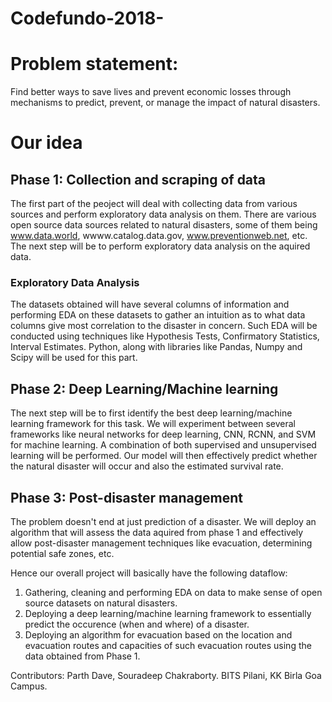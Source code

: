 # Codefundo-2018-

# Problem statement: 
Find better ways to save lives and prevent economic losses through mechanisms to predict, prevent, or manage the impact of natural disasters.

# Our idea

## Phase 1: Collection and scraping of data
 
  The first part of the peoject will deal with collecting data from various sources and perform exploratory data analysis on them.
  There are various open source data sources related to natural disasters, some of them being www.data.world, wwww.catalog.data.gov, www.preventionweb.net, etc.
  The next step will be to perform exploratory data analysis on the aquired data.
  
  ### Exploratory Data Analysis
  
  The datasets obtained will have several columns of information and performing EDA on these datasets to gather an intuition as to what data columns give most correlation to the disaster in concern.
  Such EDA will be conducted using techniques like Hypothesis Tests, Confirmatory Statistics, Interval Estimates.
  Python, along with libraries like Pandas, Numpy and Scipy will be used for this part.
  
## Phase 2: Deep Learning/Machine learning

  The next step will be to first identify the best deep learning/machine learning framework for this task. We will experiment between several frameworks like neural networks for deep learning, CNN, RCNN, and SVM for machine learning. A combination of both supervised and unsupervised learning will be performed.
  Our model will then effectively predict whether the natural disaster will occur and also the estimated survival rate.
  
## Phase 3: Post-disaster management

   The problem doesn't end at just prediction of a disaster. 
   We will deploy an algorithm that will assess the data aquired from phase 1 and effectively allow post-disaster management techniques like evacuation, determining potential safe zones, etc.
   
Hence our overall project will basically have the following dataflow:
  1. Gathering, cleaning and performing EDA on data to make sense of open source datasets on natural disasters.
  2. Deploying a deep learning/machine learning framework to essentially predict the occurence (when and where) of a disaster.
  3. Deploying an algorithm for evacuation based on the location and evacuation routes and capacities of such evacuation routes using the data obtained from Phase 1.
  
  
  
Contributors: Parth Dave, Souradeep Chakraborty.
              BITS Pilani, KK Birla Goa Campus.

